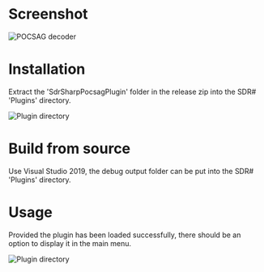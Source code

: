# Screenshot

![POCSAG decoder](https://i.imgur.com/2iYM8Z7.png)

# Installation

Extract the 'SdrSharpPocsagPlugin' folder in the release zip into the SDR# 'Plugins' directory.

![Plugin directory](https://i.imgur.com/5i2CYyo.png)

# Build from source

Use Visual Studio 2019, the debug output folder can be put into the SDR# 'Plugins' directory.

# Usage

Provided the plugin has been loaded successfully, there should be an option to display it in the main menu.

![Plugin directory](https://i.imgur.com/9eGnJ9k.png)